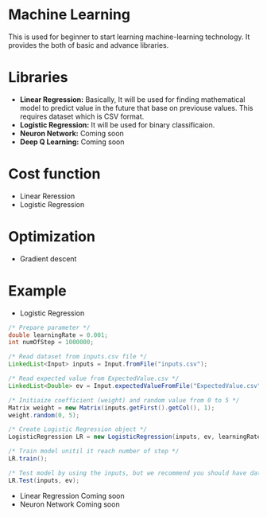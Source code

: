# Machine Learning
  This is used for beginner to start learning machine-learning technology. It provides the both of basic and advance libraries.

# Libraries
  - __Linear Regression:__ 
    Basically, It will be used for finding mathematical model to predict value in the future that base on previouse values. This requires dataset which is CSV format.
  - __Logistic Regression:__
    It will be used for binary classificaion. 
  - __Neuron Network:__
    Coming soon
  - __Deep Q Learning:__
    Coming soon
# Cost function
  - Linear Reression 
  - Logistic Regression
  
# Optimization
  - Gradient descent
# Example
  
  - Logistic Regression
  ```java
  /* Prepare parameter */
  double learningRate = 0.001;
  int numOfStep = 1000000;
  
  /* Read dataset from inputs.csv file */
  LinkedList<Input> inputs = Input.fromFile("inputs.csv");
  
  /* Read expected value from ExpectedValue.csv */
  LinkedList<Double> ev = Input.expectedValueFromFile("ExpectedValue.csv");
  
  /* Initiaize coefficient (weight) and random value from 0 to 5 */
  Matrix weight = new Matrix(inputs.getFirst().getCol(), 1);
  weight.random(0, 5);

  /* Create Logistic Regression object */
  LogisticRegression LR = new LogisticRegression(inputs, ev, learningRate, numOfStep, weight);
  
  /* Train model unitil it reach number of step */
  LR.train();
  
  /* Test model by using the inputs, but we recommend you should have dataset for testing the model particularly */
  LR.Test(inputs, ev);
  ```
  - Linear Regression
    Coming soon
  - Neuron Network
    Coming soon
